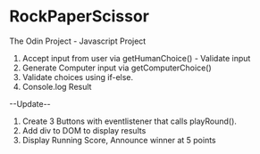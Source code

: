 # RockPaperScissor
The Odin Project - Javascript Project
1. Accept input from user via getHumanChoice() - Validate input
2. Generate Computer input via getComputerChoice()
3. Validate choices using if-else.
4. Console.log Result

--Update--
1. Create 3 Buttons with eventlistener that calls playRound().
2. Add div to DOM to display results
3. Display Running Score, Announce winner at 5 points
